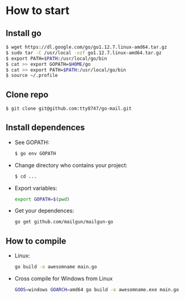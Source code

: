 # How to start

## Install go 

```bash
$ wget https://dl.google.com/go/go1.12.7.linux-amd64.tar.gz
$ sudo tar -C /usr/local -xzf go1.12.7.linux-amd64.tar.gz
$ export PATH=$PATH:/usr/local/go/bin
$ cat >> export GOPATH=$HOME/go
$ cat >> export PATH=$PATH:/usr/local/go/bin
$ source ~/.profile
```

## Clone repo

```bash
$ git clone git@github.com:tty8747/go-mail.git
```

## Install dependences
 - See GOPATH:
    ```bash
    $ go env GOPATH
    ```

 - Change directory who contains your project:
    ```bash
    $ cd ...
    ```
 - Export variables:
    ```bash
    export GOPATH=$(pwd)
    ```
 - Get your dependences:
    ```bash
    go get github.com/mailgun/mailgun-go
    ```

## How to compile

 - Linux:
    ```bash
    go build -o awesomname main.go
    ```
 
 - Cross compile for Windows from Linux
    ```bash
    GOOS=windows GOARCH=amd64 go build -o awesomname.exe main.go
    ```
